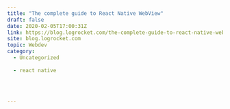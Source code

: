 ```yaml
---
title: "The complete guide to React Native WebView"
draft: false
date: 2020-02-05T17:00:31Z
link: https://blog.logrocket.com/the-complete-guide-to-react-native-webview/?utm_medium=RSS&utm_source=hune
site: blog.logrocket.com
topic: Webdev
category:
  - Uncategorized
  
  - react native
  
   
  

---
```


